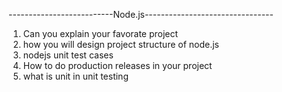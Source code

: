--------------------------Node.js--------------------------------
1. Can you explain your favorate project
2. how you will design project structure of node.js
3. nodejs unit test cases 
4. How to do production releases in your project
5. what is unit in unit testing

